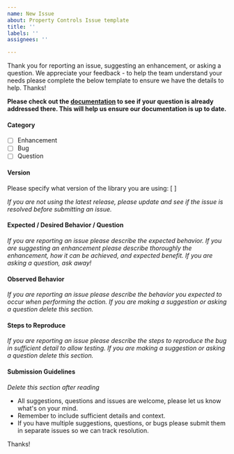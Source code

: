 ```yaml
---
name: New Issue
about: Property Controls Issue template
title: ''
labels: ''
assignees: ''

---
```


Thank you for reporting an issue, suggesting an enhancement, or asking a question. We appreciate your feedback - to help the team understand your
needs please complete the below template to ensure we have the details to help. Thanks!

**Please check out the [documentation](https://pnp.github.io/sp-dev-fx-property-controls/) to see if your question is already addressed there. This will help us ensure our documentation is up to date.**

#### Category
- [ ] Enhancement
- [ ] Bug
- [ ] Question

#### Version

Please specify what version of the library you are using: [         ]

_If you are not using the latest release, please update and see if the issue is resolved before submitting an issue._

#### Expected / Desired Behavior / Question
_If you are reporting an issue please describe the expected behavior. If you are suggesting an enhancement please
describe thoroughly the enhancement, how it can be achieved, and expected benefit. If you are asking a question, ask away!_

#### Observed Behavior
_If you are reporting an issue please describe the behavior you expected to occur when performing the action. If you are making a
suggestion or asking a question delete this section._

#### Steps to Reproduce
_If you are reporting an issue please describe the steps to reproduce the bug in sufficient detail to allow testing. If you are making
a suggestion or asking a question delete this section._

#### Submission Guidelines
_Delete this section after reading_
- All suggestions, questions and issues are welcome, please let us know what's on your mind.
- Remember to include sufficient details and context.
- If you have multiple suggestions, questions, or bugs please submit them in separate issues so we can track resolution.

Thanks!
